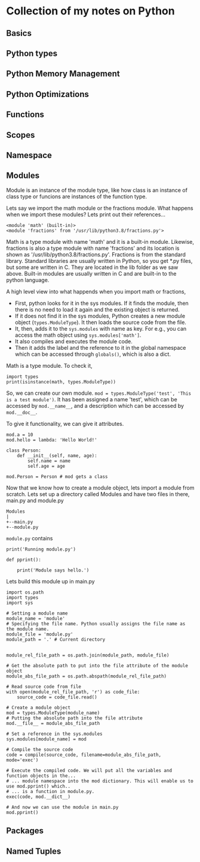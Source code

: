 # Collection of my notes on Python #

## Basics ##

## Python types ##

## Python Memory Management ##

## Python Optimizations ##

## Functions ##

## Scopes ##

## Namespace ##

## Modules ##

Module is an instance of the module type, like how class is an instance of class type or funcions are instances of the function type.

Lets say we import the math module or the fractions module. What happens when we import these modules?
Lets print out their references...
```
<module 'math' (built-in)>
<module 'fractions' from '/usr/lib/python3.8/fractions.py'>
```
Math is a type module with name 'math' and it is a built-in module. Likewise, fractions is also a type module with name 'fractions' and its location is shown as '/usr/lib/python3.8/fractions.py'. Fractions is from the standard library. Standard libraries are usually written in Python, so you get *.py files, but some are written in C. They are located in the lib folder as we saw above. Built-in modules are usually written in C and are built-in to the python language.

A high level view into what happends when you import math or fractions,
- First, python looks for it in the sys modules. If it finds the module, then there is no need to load it again and the existing object is returned. 
- If it does not find it in the sys modules, Python creates a new module object (`types.ModuleType`). It then loads the source code from the file.
- It, then, adds it to the `sys.modules` with name as key. For e.g., you can access the math object using `sys.modules['math']`.
- It also compiles and executes the module code.
- Then it adds the label and the reference to it in the global namespace which can be accessed through `globals()`, which is also a dict. 

Math is a type module. To check it,
```
import types
print(isinstance(math, types.ModuleType))
```
So, we can create our own module. `mod = types.ModuleType('test', 'This is a test module')`. It has been assigned a name 'test', which can be accessed by `mod.__name__`, and a description which can be accessed by `mod.__doc__`.

To give it functionality, we can give it attributes. 
```
mod.a = 10
mod.hello = lambda: 'Hello World!'

class Person:
    def __init__(self, name, age):
        self.name = name
        self.age = age

mod.Person = Person # mod gets a class
```
Now that we know how to create a module object, lets import a module from scratch. Lets set up a directory called Modules and have two files in there, main.py and module.py

```
Modules
|
+--main.py
+--module.py
```
`module.py` contains
```
print('Running module.py')

def pprint():

    print('Module says hello.')
```

Lets build this module up in main.py

```
import os.path
import types
import sys

# Setting a module name
module_name = 'module'
# Specifying the file name. Python usually assigns the file name as the module name.
module_file = 'module.py'
module_path = '.' # Current directory


module_rel_file_path = os.path.join(module_path, module_file)

# Get the absolute path to put into the file attribute of the module object
module_abs_file_path = os.path.abspath(module_rel_file_path)

# Read source code from file
with open(module_rel_file_path, 'r') as code_file:
    source_code = code_file.read()

# Create a module object
mod = types.ModuleType(module_name)
# Putting the absolute path into the file attribute
mod.__file__ = module_abs_file_path

# Set a reference in the sys.modules
sys.modules[module_name] = mod

# Compile the source code
code = compile(source_code, filename=module_abs_file_path, mode='exec')

# Execute the compiled code. We will put all the variables and function objects in the...
# ... module namespace into the mod dictionary. This will enable us to use mod.pprint() which..
# ... is a function in module.py.
exec(code, mod.__dict__)

# And now we can use the module in main.py
mod.pprint()
```

## Packages ##

## Named Tuples ##